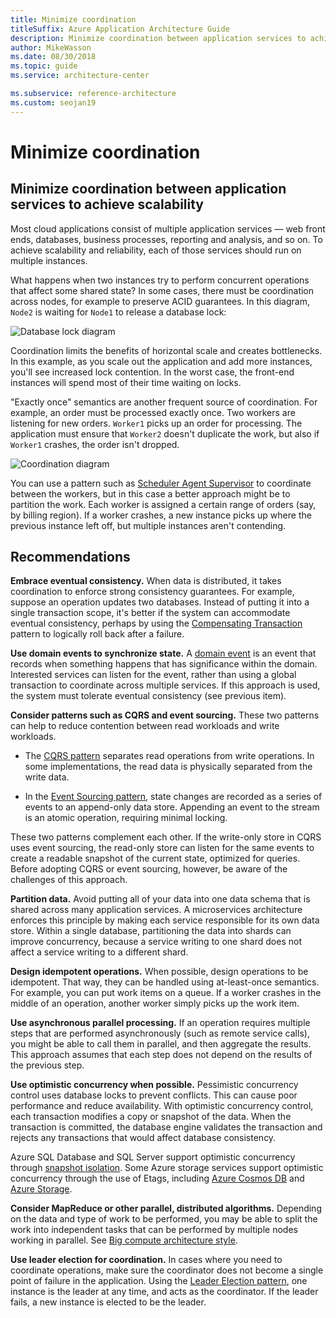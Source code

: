 ```yaml
---
title: Minimize coordination 
titleSuffix: Azure Application Architecture Guide
description: Minimize coordination between application services to achieve scalability.
author: MikeWasson
ms.date: 08/30/2018
ms.topic: guide
ms.service: architecture-center

ms.subservice: reference-architecture
ms.custom: seojan19
---
```


# Minimize coordination

## Minimize coordination between application services to achieve scalability

Most cloud applications consist of multiple application services &mdash; web front ends, databases, business processes, reporting and analysis, and so on. To achieve scalability and reliability, each of those services should run on multiple instances.

What happens when two instances try to perform concurrent operations that affect some shared state? In some cases, there must be coordination across nodes, for example to preserve ACID guarantees. In this diagram, `Node2` is waiting for `Node1` to release a database lock:

![Database lock diagram](./images/database-lock.svg)

Coordination limits the benefits of horizontal scale and creates bottlenecks. In this example, as you scale out the application and add more instances, you'll see increased lock contention. In the worst case, the front-end instances will spend most of their time waiting on locks.

"Exactly once" semantics are another frequent source of coordination. For example, an order must be processed exactly once. Two workers are listening for new orders. `Worker1` picks up an order for processing. The application must ensure that `Worker2` doesn't duplicate the work, but also if `Worker1` crashes, the order isn't dropped.

![Coordination diagram](./images/coordination.svg)

You can use a pattern such as [Scheduler Agent Supervisor][sas-pattern] to coordinate between the workers, but in this case a better approach might be to partition the work. Each worker is assigned a certain range of orders (say, by billing region). If a worker crashes, a new instance picks up where the previous instance left off, but multiple instances aren't contending.

## Recommendations

**Embrace eventual consistency.** When data is distributed, it takes coordination to enforce strong consistency guarantees. For example, suppose an operation updates two databases. Instead of putting it into a single transaction scope, it's better if the system can accommodate eventual consistency, perhaps by using the [Compensating Transaction][compensating-transaction] pattern to logically roll back after a failure.

**Use domain events to synchronize state.** A [domain event][domain-event] is an event that records when something happens that has significance within the domain. Interested services can listen for the event, rather than using a global transaction to coordinate across multiple services. If this approach is used, the system must tolerate eventual consistency (see previous item).

**Consider patterns such as CQRS and event sourcing.** These two patterns can help to reduce contention between read workloads and write workloads.

- The [CQRS pattern][cqrs-pattern] separates read operations from write operations. In some implementations, the read data is physically separated from the write data.

- In the [Event Sourcing pattern][event-sourcing], state changes are recorded as a series of events to an append-only data store. Appending an event to the stream is an atomic operation, requiring minimal locking.

These two patterns complement each other. If the write-only store in CQRS uses event sourcing, the read-only store can listen for the same events to create a readable snapshot of the current state, optimized for queries. Before adopting CQRS or event sourcing, however, be aware of the challenges of this approach.

**Partition data.** Avoid putting all of your data into one data schema that is shared across many application services. A microservices architecture enforces this principle by making each service responsible for its own data store. Within a single database, partitioning the data into shards can improve concurrency, because a service writing to one shard does not affect a service writing to a different shard.

**Design idempotent operations.** When possible, design operations to be idempotent. That way, they can be handled using at-least-once semantics. For example, you can put work items on a queue. If a worker crashes in the middle of an operation, another worker simply picks up the work item.

**Use asynchronous parallel processing.** If an operation requires multiple steps that are performed asynchronously (such as remote service calls), you might be able to call them in parallel, and then aggregate the results. This approach assumes that each step does not depend on the results of the previous step.

**Use optimistic concurrency when possible.** Pessimistic concurrency control uses database locks to prevent conflicts. This can cause poor performance and reduce availability. With optimistic concurrency control, each transaction modifies a copy or snapshot of the data. When the transaction is committed, the database engine validates the transaction and rejects any transactions that would affect database consistency.

Azure SQL Database and SQL Server support optimistic concurrency through [snapshot isolation][sql-snapshot-isolation]. Some Azure storage services support optimistic concurrency through the use of Etags, including [Azure Cosmos DB][cosmos-db-faq] and [Azure Storage][storage-concurrency].

**Consider MapReduce or other parallel, distributed algorithms.** Depending on the data and type of work to be performed, you may be able to split the work into independent tasks that can be performed by multiple nodes working in parallel. See [Big compute architecture style][big-compute].

**Use leader election for coordination.** In cases where you need to coordinate operations, make sure the coordinator does not become a single point of failure in the application. Using the [Leader Election pattern][leader-election], one instance is the leader at any time, and acts as the coordinator. If the leader fails, a new instance is elected to be the leader.

<!-- links -->

[big-compute]: ../architecture-styles/big-compute.md
[compensating-transaction]: ../../patterns/compensating-transaction.md
[cqrs-pattern]: ../../patterns/cqrs.md
[cosmos-db-faq]: https://docs.microsoft.com/azure/cosmos-db/faq
[domain-event]: https://martinfowler.com/eaaDev/DomainEvent.html
[event-sourcing]: ../../patterns/event-sourcing.md
[leader-election]: ../../patterns/leader-election.md
[sas-pattern]: ../../patterns/scheduler-agent-supervisor.md
[sql-snapshot-isolation]: /sql/t-sql/statements/set-transaction-isolation-level-transact-sql
[storage-concurrency]: https://azure.microsoft.com/blog/managing-concurrency-in-microsoft-azure-storage-2
